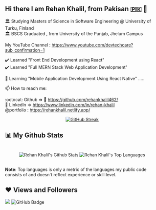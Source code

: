 ## Hi there I am Rehan Khalil, from Pakisan 🇵🇰 👋

🏛️ Studying Masters of Science in Software Engineering @ University of Turku, Finland<br/>
🏛️ BSCS Graduated , from University of the Punjab, Jhelum Campus

My YouTube Channel : https://www.youtube.com/devtechcare?sub_confirmation=1

✔️ Learned "Front End Development using React"<br/>
✔️ Learned "Full MERN Stack Web Application Development"

🌱 Learning "Mobile Application Development Using React Native" .....

📫 How to reach me:

:octocat: Github => 🔗 https://github.com/rehankhalil462/<br/>
🔵 LinkedIn => https://www.linkedin.com/in/rehan-khalil<br/>
@portfolio : https://rehankhalil.netlify.app/
<div align="center">

[![GitHub Streak](https://streak-stats.demolab.com?user=rehankhalil462&theme=highcontrast&count_private=true&hide_border=true&ring=58A6FF&fire=58A6FF&currStreakLabel=58A6FF)](https://git.io/streak-stats)

</div>

## 📊 My Github Stats

  <br/>
  <div align='center'>
  
  <img alt="Rehan Khalil's Github Stats" src="https://github-readme-stats.vercel.app/api?username=rehankhalil462&show_icons=true&count_private=true&theme=react&hide_border=true&bg_color=0D1117" />
  <img alt="Rehan Khalil's Top Languages" src="https://github-readme-stats.vercel.app/api/top-langs/?username=rehankhalil462&langs_count=8&count_private=true&layout=compact&theme=react&hide_border=true&bg_color=0D1117" />
  </div>
  
  <br/>
  
  <b>Note:</b> Top languages is only a metric of the languages my public code consists of and doesn't reflect experience or skill level.
  
## ❤ Views and Followers
<div >
    <img src="https://komarev.com/ghpvc/?username=rehankhalil462">
<img src="https://img.shields.io/github/followers/rehankhalil462?label=Followers&style=social" alt="GitHub Badge">
</div>






